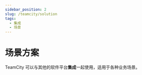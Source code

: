 ```yaml
---
sidebar_position: 2
slug: /teamcity/solution
tags:
  - 集成
  - 场景
---
```


# 场景方案

TeamCity 可以与其他的软件平台**集成**一起使用，适用于各种业务场景。



